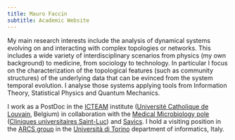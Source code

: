```yaml
---
title: Mauro Faccin
subtitle: Academic Website
---
```


My main research interests include the analysis of dynamical systems evolving on and interacting with complex topologies or networks.
This includes a wide variety of interdisciplinary scenarios from physics (my own background) to medicine, from sociology to technology.
In particular I focus on the characterization of the topological features (such as community structures) of the underlying data that can be evinced from the system temporal evolution.
I analyse those systems applying tools from Information Theory, Statistical Physics and Quantum Mechanics.

I work as a PostDoc in the [ICTEAM](https://uclouvain.be/en/research-institutes/icteam) institute ([Université Catholique de Louvain](https://www.uclouvain.be), Belgium) in collaboration with the [Medical Microbiology pole](https://uclouvain.be/en/research-institutes/irec/pole-de-microbiologie-medicale-mblg.html) ([Cliniques universitaires Saint-Luc](https://www.saintluc.be/)) and [Savics](https://savics.org/).
I hold a visiting position in the [ARCS group](https://arcs.di.unito.it/) in the [Università di Torino](https://www.unito.it) department of informatics, Italy.
